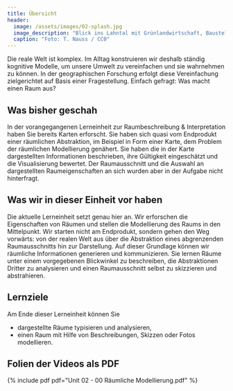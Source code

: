 ```yaml
---
title: Übersicht
header:
  image: /assets/images/02-splash.jpg
  image_description: "Blick ins Lahntal mit Grünlandwirtschaft, Baustelle für Stromtrassen und Regenbogen."
  caption: "Foto: T. Nauss / CC0"
---
```



Die reale Welt ist komplex. Im Alltag konstruieren wir deshalb ständig kognitive Modelle, um unsere Umwelt zu vereinfachen und sie wahrnehmen zu können. In der geographischen Forschung erfolgt diese Vereinfachung zielgerichtet auf Basis einer Fragestellung. Einfach gefragt: Was macht einen Raum aus?

<!--more-->

## Was bisher geschah
In der vorangegangenen Lerneinheit zur Raumbeschreibung & Interpretation haben Sie bereits Karten erforscht. Sie haben sich quasi vom Endprodukt einer räumlichen Abstraktion, im Beispiel in Form einer Karte, dem Problem der räumlichen Modellierung genähert. Sie haben die in der Karte dargestellten Informationen beschrieben, ihre Gültigkeit eingeschätzt und die Visualisierung bewertet. Der Raumausschnitt und die Auswahl an dargestellten Raumeigenschaften an sich wurden aber in der Aufgabe nicht hinterfragt.

## Was wir in dieser Einheit vor haben
Die aktuelle Lerneinheit setzt genau hier an. Wir erforschen die Eigenschaften von Räumen und stellen die Modellierung des Raums in den Mittelpunkt. Wir starten nicht am Endprodukt, sondern gehen den Weg vorwärts: von der realen Welt aus über die Abstraktion eines abgrenzenden Raumausschnitts hin zur Darstellung. Auf dieser Grundlage können wir räumliche Informationen generieren und kommunizieren. Sie lernen Räume unter einem vorgegebenen Blickwinkel zu beschreiben, die Abstraktionen Dritter zu analysieren und einen Raumausschnitt selbst zu skizzieren und abstrahieren.

## Lernziele
Am Ende dieser Lerneinheit können Sie
* dargestellte Räume typisieren und analysieren,
* einen Raum mit Hilfe von Beschreibungen, Skizzen oder Fotos modellieren.

## Folien der Videos als PDF
{% include pdf pdf="Unit 02 - 00 Räumliche Modellierung.pdf" %}
